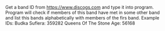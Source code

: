 Get a band ID from https://www.discogs.com and type it into program. Program will check if members of this band have met in some other band and list this bands alphabetically with members of the firs band.
Example IDs:
Budka Suflera: 359282
Queens Of The Stone Age: 56168
